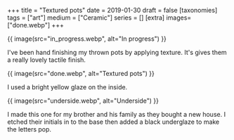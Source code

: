 +++
title = "Textured pots"
date = 2019-01-30
draft =  false
[taxonomies]
tags = ["art"]
medium = ["Ceramic"]
series = []
[extra]
images= ["done.webp"]
+++

{{ image(src="in_progress.webp", alt="In progress") }}

I've been hand finishing my thrown pots by applying texture. It's gives them a really lovely tactile finish.

{{ image(src="done.webp", alt="Textured pots") }}

I used a bright yellow glaze on the inside.

{{ image(src="underside.webp", alt="Underside") }}

I made this one for my brother and his family as they bought a new house. I etched their initials in to the base then added a black underglaze to make the letters pop.
